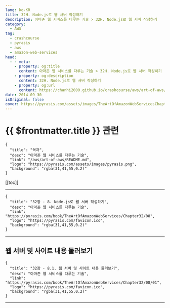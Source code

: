 ```yaml
---
lang: ko-KR
title: 32H. Node.js로 웹 서버 작성하기
description: 아마존 웹 서비스를 다루는 기술 > 32H. Node.js로 웹 서버 작성하기
category:
  - AWS
tag: 
  - crashcourse
  - pyrasis
  - aws 
  - amazon-web-services
head:
  - - meta:
    - property: og:title
      content: 아마존 웹 서비스를 다루는 기술 > 32H. Node.js로 웹 서버 작성하기
    - property: og:description
      content: 32H. Node.js로 웹 서버 작성하기
    - property: og:url
      content: https://chanhi2000.github.io/crashcourse/aws/art-of-aws/32H.html
date: 2014-09-30
isOriginal: false
cover: https://pyrasis.com/assets/images/TheArtOfAmazonWebServicesChapter32/13_.png
---
```


# {{ $frontmatter.title }} 관련

```component VPCard
{
  "title": "목차",
  "desc": "아마존 웹 서비스를 다루는 기술",
  "link": "/aws/art-of-aws/README.md",
  "logo": "https://pyrasis.com/assets/images/pyrasis.png",
  "background": "rgba(31,41,55,0.2)"
}
```

[[toc]]

---

```component VPCard
{
  "title": "32장 - 8. Node.js로 웹 서버 작성하기",
  "desc": "아마존 웹 서비스를 다루는 기술",
  "link": "https://pyrasis.com/book/TheArtOfAmazonWebServices/Chapter32/08",
  "logo": "https://pyrasis.com/favicon.ico",
  "background": "rgba(31,41,55,0.2)"
}
```

<!-- TODO: 작성 -->

---

## 웹 서버 및 사이트 내용 둘러보기

```component VPCard
{
  "title": "32장 - 8.1. 웹 서버 및 사이트 내용 둘러보기",
  "desc": "아마존 웹 서비스를 다루는 기술",
  "link": "https://pyrasis.com/book/TheArtOfAmazonWebServices/Chapter32/08/01",
  "logo": "https://pyrasis.com/favicon.ico",
  "background": "rgba(31,41,55,0.2)"
}
```

<!-- TODO: 작성 -->

---

<TagLinks />